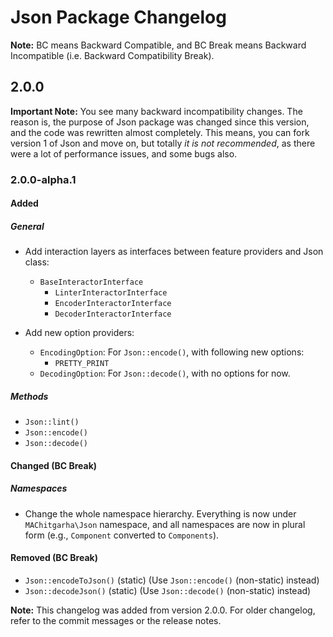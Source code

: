 # Json Package Changelog

**Note:** BC means Backward Compatible, and BC Break means Backward Incompatible (i.e. Backward Compatibility Break).

## 2.0.0

**Important Note:** You see many backward incompatibility changes. The reason is, the purpose of Json package was changed since this version, and the code was rewritten almost completely. This means, you can fork version 1 of Json and move on, but totally _it is not recommended_, as there were a lot of performance issues, and some bugs also.

### 2.0.0-alpha.1

#### Added

##### General

-   Add interaction layers as interfaces between feature providers and Json class:
    -   `BaseInteractorInterface`
        -   `LinterInteractorInterface`
        -   `EncoderInteractorInterface`
        -   `DecoderInteractorInterface`

-   Add new option providers:
    -   `EncodingOption`: For `Json::encode()`, with following new options:
        -   `PRETTY_PRINT`
    -   `DecodingOption`: For `Json::decode()`, with no options for now.

##### Methods

-   `Json::lint()`
-   `Json::encode()`
-   `Json::decode()`

#### Changed (BC Break)

##### Namespaces

-   Change the whole namespace hierarchy. Everything is now under `MAChitgarha\Json` namespace, and all namespaces are now in plural form (e.g., `Component` converted to `Components`).

#### Removed (BC Break)

-   `Json::encodeToJson()` (static) (Use `Json::encode()` (non-static) instead)
-   `Json::decodeJson()` (static) (Use `Json::decode()` (non-static) instead)

**Note:** This changelog was added from version 2.0.0. For older changelog, refer to the commit messages or the release notes.
